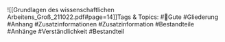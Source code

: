 
![[Grundlagen des wissenschaftlichen Arbeitens_Groß_211022.pdf#page=14]]Tags & Topics:
   #Gute
   #Gliederung
   #Anhang
   #Zusatzinformationen
   #Zusatzinformation
   #Bestandteile
   #Anhänge
   #Verständlichkeit
   #Bestandteil